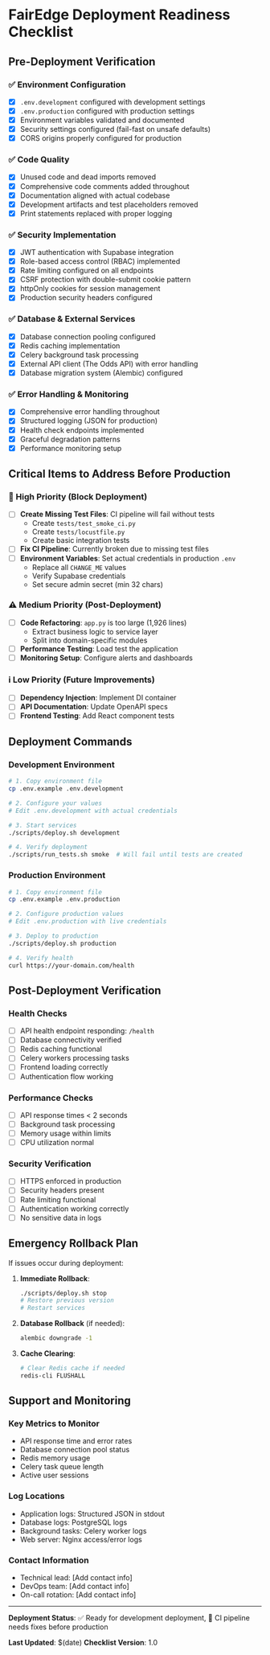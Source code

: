 # FairEdge Deployment Readiness Checklist

## Pre-Deployment Verification

### ✅ Environment Configuration
- [x] `.env.development` configured with development settings
- [x] `.env.production` configured with production settings  
- [x] Environment variables validated and documented
- [x] Security settings configured (fail-fast on unsafe defaults)
- [x] CORS origins properly configured for production

### ✅ Code Quality
- [x] Unused code and dead imports removed
- [x] Comprehensive code comments added throughout
- [x] Documentation aligned with actual codebase
- [x] Development artifacts and test placeholders removed
- [x] Print statements replaced with proper logging

### ✅ Security Implementation
- [x] JWT authentication with Supabase integration
- [x] Role-based access control (RBAC) implemented
- [x] Rate limiting configured on all endpoints
- [x] CSRF protection with double-submit cookie pattern
- [x] httpOnly cookies for session management
- [x] Production security headers configured

### ✅ Database & External Services
- [x] Database connection pooling configured
- [x] Redis caching implementation
- [x] Celery background task processing
- [x] External API client (The Odds API) with error handling
- [x] Database migration system (Alembic) configured

### ✅ Error Handling & Monitoring
- [x] Comprehensive error handling throughout
- [x] Structured logging (JSON for production)
- [x] Health check endpoints implemented
- [x] Graceful degradation patterns
- [x] Performance monitoring setup

## Critical Items to Address Before Production

### 🚨 High Priority (Block Deployment)
- [ ] **Create Missing Test Files**: CI pipeline will fail without tests
  - Create `tests/test_smoke_ci.py`
  - Create `tests/locustfile.py` 
  - Create basic integration tests
- [ ] **Fix CI Pipeline**: Currently broken due to missing test files
- [ ] **Environment Variables**: Set actual credentials in production `.env`
  - Replace all `CHANGE_ME` values
  - Verify Supabase credentials
  - Set secure admin secret (min 32 chars)

### ⚠️ Medium Priority (Post-Deployment)
- [ ] **Code Refactoring**: `app.py` is too large (1,926 lines)
  - Extract business logic to service layer
  - Split into domain-specific modules
- [ ] **Performance Testing**: Load test the application
- [ ] **Monitoring Setup**: Configure alerts and dashboards

### ℹ️ Low Priority (Future Improvements)
- [ ] **Dependency Injection**: Implement DI container
- [ ] **API Documentation**: Update OpenAPI specs
- [ ] **Frontend Testing**: Add React component tests

## Deployment Commands

### Development Environment
```bash
# 1. Copy environment file
cp .env.example .env.development

# 2. Configure your values
# Edit .env.development with actual credentials

# 3. Start services
./scripts/deploy.sh development

# 4. Verify deployment
./scripts/run_tests.sh smoke  # Will fail until tests are created
```

### Production Environment
```bash
# 1. Copy environment file
cp .env.example .env.production

# 2. Configure production values
# Edit .env.production with live credentials

# 3. Deploy to production
./scripts/deploy.sh production

# 4. Verify health
curl https://your-domain.com/health
```

## Post-Deployment Verification

### Health Checks
- [ ] API health endpoint responding: `/health`
- [ ] Database connectivity verified
- [ ] Redis caching functional
- [ ] Celery workers processing tasks
- [ ] Frontend loading correctly
- [ ] Authentication flow working

### Performance Checks  
- [ ] API response times < 2 seconds
- [ ] Background task processing
- [ ] Memory usage within limits
- [ ] CPU utilization normal

### Security Verification
- [ ] HTTPS enforced in production
- [ ] Security headers present
- [ ] Rate limiting functional
- [ ] Authentication working correctly
- [ ] No sensitive data in logs

## Emergency Rollback Plan

If issues occur during deployment:

1. **Immediate Rollback**:
   ```bash
   ./scripts/deploy.sh stop
   # Restore previous version
   # Restart services
   ```

2. **Database Rollback** (if needed):
   ```bash
   alembic downgrade -1
   ```

3. **Cache Clearing**:
   ```bash
   # Clear Redis cache if needed
   redis-cli FLUSHALL
   ```

## Support and Monitoring

### Key Metrics to Monitor
- API response time and error rates
- Database connection pool status  
- Redis memory usage
- Celery task queue length
- Active user sessions

### Log Locations
- Application logs: Structured JSON in stdout
- Database logs: PostgreSQL logs
- Background tasks: Celery worker logs
- Web server: Nginx access/error logs

### Contact Information
- Technical lead: [Add contact info]
- DevOps team: [Add contact info]
- On-call rotation: [Add contact info]

---

**Deployment Status**: ✅ Ready for development deployment, 🚨 CI pipeline needs fixes before production

**Last Updated**: $(date)
**Checklist Version**: 1.0